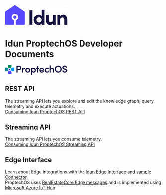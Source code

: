 ![Idun logo](images/Idun-logotype-ex.png)

# Idun ProptechOS Developer Documents

![ProptechOS logo](images/ProptechOS-logotype-ex.png)


## REST API
The streaming API lets you explore and edit the knowledge graph, query telemetry and execute actuations.  
[Consuming Idun ProptechOS REST API](ProptechOS-Api)

## Streaming API
The streaming API lets you consume telemetry.  
[Consuming Idun ProptechOS Streaming API](ProptechOS-Streaming-Api)

## Edge Interface
Learn about Edge integrations with the [Idun Edge Interface and sample Connector](ProptechOS-Edge-Interface).  
ProptechOS uses [RealEstateCore Edge messages](https://github.com/RealEstateCore/rec/tree/master/api/edge_messages) and is implemented using [Microsoft Azure IoT Hub](https://azure.microsoft.com/en-us/services/iot-hub/)
